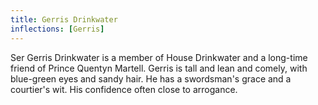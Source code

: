 ```yaml
---
title: Gerris Drinkwater
inflections: [Gerris]
---
```


Ser Gerris Drinkwater is a member of House Drinkwater and a long-time friend of Prince Quentyn Martell. Gerris is tall and lean and comely, with blue-green eyes and sandy hair. He has a swordsman's grace and a courtier's wit. His confidence often close to arrogance.


